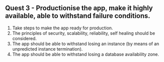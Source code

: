 ## Quest 3 - Productionise the app, make it highly available, able to withstand failure conditions.


1. Take steps to make the app ready for production.
2. The principles of security, scalability, reliability, self healing should be considered.
3. The app should be able to withstand losing an instance (by means of an unpredicted instance termination).
4. The app should be able to withstand losing a database availability zone.

